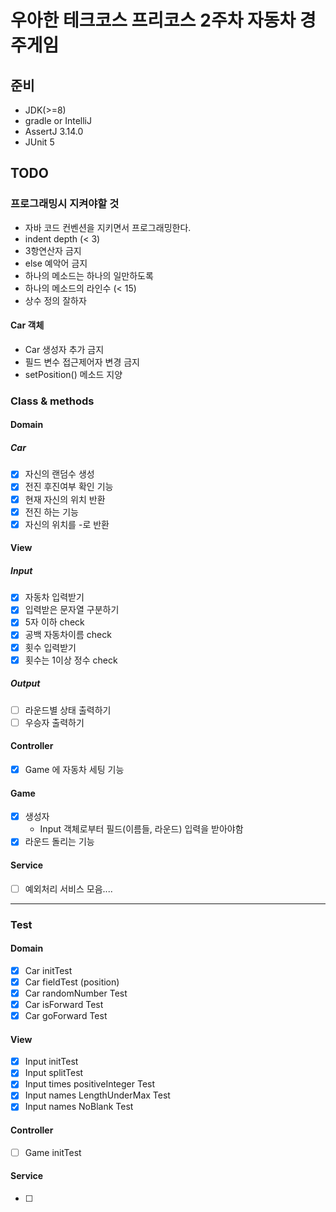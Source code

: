 # 우아한 테크코스 프리코스 2주차 자동차 경주게임

## 준비

- JDK(>=8)
- gradle or IntelliJ
- AssertJ 3.14.0
- JUnit 5

## TODO

### 프로그래밍시 지켜야할 것

- 자바 코드 컨벤션을 지키면서 프로그래밍한다.
- indent depth (< 3)
- 3항연산자 금지
- else 예악어 금지
- 하나의 메소드는 하나의 일만하도록
- 하나의 메소드의 라인수 (< 15)
- 상수 정의 잘하자

#### Car 객체

- Car 생성자 추가 금지
- 필드 변수 접근제어자 변경 금지
- setPosition() 메소드 지양


### Class & methods

#### Domain

#####  Car

- [x] 자신의 랜덤수 생성
- [x] 전진 후진여부 확인 기능
- [x] 현재 자신의 위치 반환
- [x] 전진 하는 기능 
- [x] 자신의 위치를 -로 반환

#### View

##### Input

- [x] 자동차 입력받기
- [x] 입력받은 문자열 구분하기
- [x] 5자 이하 check
- [x] 공백 자동차이름 check
- [x] 횟수 입력받기
- [x] 횟수는 1이상 정수 check

##### Output

- [ ] 라운드별 상태 출력하기
- [ ] 우승자 출력하기

#### Controller

- [x] Game 에 자동차 세팅 기능

#### Game 

- [x] 생성자
    - Input 객체로부터 필드(이름들, 라운드) 입력을 받아야함 
- [x] 라운드 돌리는 기능

#### Service

- [ ] 예외처리 서비스 모음....

<hr>

### Test

#### Domain

- [x] Car initTest
- [x] Car fieldTest (position)
- [x] Car randomNumber Test
- [x] Car isForward Test
- [x] Car goForward Test

#### View

- [x] Input initTest
- [x] Input splitTest
- [x] Input times positiveInteger Test
- [x] Input names LengthUnderMax Test
- [x] Input names NoBlank Test

#### Controller 

- [ ] Game initTest

#### Service

- [ ]